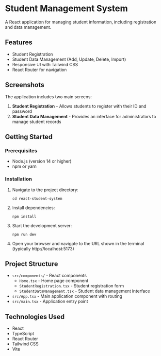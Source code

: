 # Student Management System

A React application for managing student information, including registration and data management.

## Features

- Student Registration
- Student Data Management (Add, Update, Delete, Import)
- Responsive UI with Tailwind CSS
- React Router for navigation

## Screenshots

The application includes two main screens:

1. **Student Registration** - Allows students to register with their ID and password
2. **Student Data Management** - Provides an interface for administrators to manage student records

## Getting Started

### Prerequisites

- Node.js (version 14 or higher)
- npm or yarn

### Installation

1. Navigate to the project directory:
   ```
   cd react-student-system
   ```

2. Install dependencies:
   ```
   npm install
   ```

3. Start the development server:
   ```
   npm run dev
   ```

4. Open your browser and navigate to the URL shown in the terminal (typically http://localhost:5173)

## Project Structure

- `src/components/` - React components
  - `Home.tsx` - Home page component
  - `StudentRegistration.tsx` - Student registration form
  - `StudentDataManagement.tsx` - Student data management interface
- `src/App.tsx` - Main application component with routing
- `src/main.tsx` - Application entry point

## Technologies Used

- React
- TypeScript
- React Router
- Tailwind CSS
- Vite

